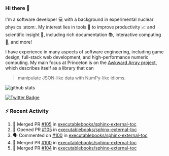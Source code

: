 ### Hi there 👋 

I'm a software developer 💻 with a background in experimental nuclear physics :atom:. My interest lies in tools :wrench: to improve productivity :chart_with_upwards_trend: and scientific insight :telescope:, including rich documentation 📚, interactive computing 🧮, and more! 

I have experience in many aspects of software engineering, including game design, full-stack web development, and high-performance numeric computing. My main focus at Princeton is on the [Awkward Array project](awkward-array.org/), which describes itself as a library that can 
> manipulate JSON-like data with NumPy-like idioms.

![github stats](https://github-readme-stats.vercel.app/api?username=agoose77&show_icons=true&hide_rank=true&hide_title=true&bg_color=30,e76445,904e95&text_color=efe3ec&icon_color=efe3ec)
<!--
**agoose77/agoose77** is a ✨ _special_ ✨ repository because its `README.md` (this file) appears on your GitHub profile.

Here are some ideas to get you started:

- 🔭 I’m currently working on ...
- 🌱 I’m currently learning ...
- 👯 I’m looking to collaborate on ...
- 🤔 I’m looking for help with ...
- 💬 Ask me about ...
- 📫 How to reach me: ...
- 😄 Pronouns: ...
- ⚡ Fun fact: ...
-->

[![Twitter Badge](https://img.shields.io/twitter/follow/agoose77?style=flat-square&logo=Twitter&logoColor=white&color=cornflowerblue)](https://twitter.com/agoose77)

### :zap: Recent Activity

<!--START_SECTION:activity-->
1. 🎉 Merged PR [#105](https://github.com/executablebooks/sphinx-external-toc/pull/105) in [executablebooks/sphinx-external-toc](https://github.com/executablebooks/sphinx-external-toc)
2. 💪 Opened PR [#105](https://github.com/executablebooks/sphinx-external-toc/pull/105) in [executablebooks/sphinx-external-toc](https://github.com/executablebooks/sphinx-external-toc)
3. 🗣 Commented on [#100](https://github.com/executablebooks/sphinx-external-toc/pull/100#issuecomment-1851724640) in [executablebooks/sphinx-external-toc](https://github.com/executablebooks/sphinx-external-toc)
4. 🎉 Merged PR [#100](https://github.com/executablebooks/sphinx-external-toc/pull/100) in [executablebooks/sphinx-external-toc](https://github.com/executablebooks/sphinx-external-toc)
5. 🎉 Merged PR [#104](https://github.com/executablebooks/sphinx-external-toc/pull/104) in [executablebooks/sphinx-external-toc](https://github.com/executablebooks/sphinx-external-toc)
<!--END_SECTION:activity-->

